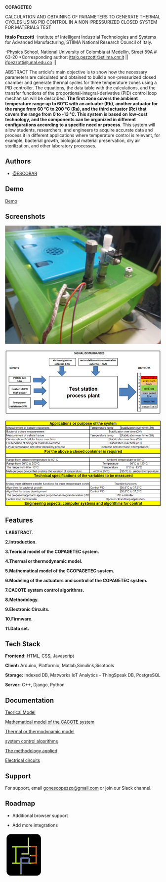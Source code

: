 
**COPAGETEC**

CALCULATION AND OBTAINING OF PARAMETERS TO GENERATE THERMAL CYCLES USING PID CONTROL IN A NON-PRESSURIZED CLOSED SYSTEM FOR MATERIALS TEST



**Ittalo Pezzotti**
-Institute of Intelligent Industrial Technologies and Systems for Advanced Manufacturing, STIIMA National Research Council of Italy.

-Physics School, National University of Colombia at Medellin, Street 59A # 63-20
*Corresponding author: ittalo.pezzotti@stiima.cnr.it || ifpezzotti@unal.edu.co || 


ABSTRACT
The article's main objective is to show how the necessary parameters are calculated and obtained to build a non-pressurized closed chamber and generate thermal cycles for three temperature zones using a PID controller. The equations, the data table with the calculations, and the transfer functions of the proportional-integral-derivative (PID) control loop mechanism will be described. **The first zone covers the ambient temperature range up to 60°C with an actuator (Rb), another actuator for the range from 60 °C to 200 °C (Ra), and the third actuator (Rc) that covers the range from 0 to -13 °C. This system is based on low-cost technology, and the components can be organized in different configurations according to a specific need or process**. This system will allow students, researchers, and engineers to acquire accurate data and process it in different applications where temperature control is relevant, for example, bacterial growth, biological material preservation, dry air sterilization, and other laboratory processes.
## Authors

- [@ESCOBAR](https://github.com/ittalopezzotti)


## Demo

[Demo](https://github.com/ittalopezzotti/ittalopezzotti.copagetec.github.io)


## Screenshots

![App Screenshot](Img/Teorical_Model_Copagetec_Fondo.jpg)

![App Screenshot](Img/Image_Copagetec_Test_Station_Process.png)

![App Screenshot](Img/Table_1_Teorical_Model.png)


## Features

**1.ABSTRACT.**

**2.Introduction.**

**3.Teorical model of the COPAGETEC system.**

**4.Thermal or thermodynamic model.**

**5.Mathematical model of the CCOPAGETEC system.**

**6.Modeling of the actuators and control of the COPAGETEC system.**

**7.CACOTE system control algorithms.**

**8.Methodology.**

**9.Electronic Circuits.**

**10.Firmware.**

**11.Data set.**




## Tech Stack

**Frontend:** HTML, CSS, Javascript

**Client:** Arduino, Platformio, Matlab,Simulink,Sisotools

**Storage:** Indexed DB, Matworks IoT Analytics - ThingSpeak DB, PostgreSQL 

**Server:** C++, Django, Python


## Documentation

[Teorical Model](https://ittalopezzotti.github.io/github.io.copagetec.teoricalmodel.github.io/)

[Mathematical model of the CACOTE system](https://ittalopezzotti.github.io/github.io.copagetec.Mathematicalmodel.github.io/)

[Thermal or thermodynamic model](https://ittalopezzotti.github.io/github.io.copagetec.thermalmodel.github.io/)

[system control algorithms](https://ittalopezzotti.github.io/github.io.copagetec.Controlalgorithms.github.io)

[The methodology applied](https://ittalopezzotti.github.io/ittalopezzotti.github.io.copagetec.methodology.github.io/)

[Electrical circuits](https://ittalopezzotti.github.io/.copagetec.repository.elecir)


## Support

For support, email gonescopezzo@gmail.com or join our Slack channel.


## Roadmap

- Additional browser support

- Add more integrations


![Logo](Logo/Logo_Simbolo_Pezzotti.png)

